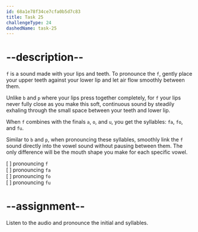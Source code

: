 ```yaml
---
id: 68a1e78f34ce7cfa0b5d7c83
title: Task 25
challengeType: 24
dashedName: task-25
---
```


<!--SPEAKING-->

<!-- (Audio) A: f, fa, fo, fu -->

# --description--

`f` is a sound made with your lips and teeth. To pronounce the `f`, gently place your upper teeth against your lower lip and let air flow smoothly between them.

Unlike `b` and `p` where your lips press together completely, for `f` your lips never fully close as you make this soft, continuous sound by steadily exhaling through the small space between your teeth and lower lip.

When `f` combines with the finals `a`, `o`, and `u`, you get the syllables: `fa`, `fo`, and `fu`.

Similar to `b` and `p`, when pronouncing these syllables, smoothly link the `f` sound directly into the vowel sound without pausing between them. The only difference will be the mouth shape you make for each specific vowel.

[ ] pronouncing `f`  
[ ] pronouncing `fa`  
[ ] pronouncing `fo`  
[ ] pronouncing `fu`

# --assignment--

Listen to the audio and pronounce the initial and syllables.
